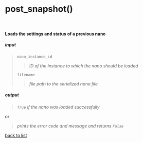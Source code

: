 # **post_snapshot()**
<br/>

#### Loads the settings and status of a previous nano
##### input
>`nano_instance_id`
>>*ID of the instance to which the nano should be loaded*   
>
>`filename`  
>>*file path to the serialized nano file*

##### output
>*`True` if the nano was loaded successfully*

or
>*prints the error code and message and returns `False`*

[back to list](../Index.md)
